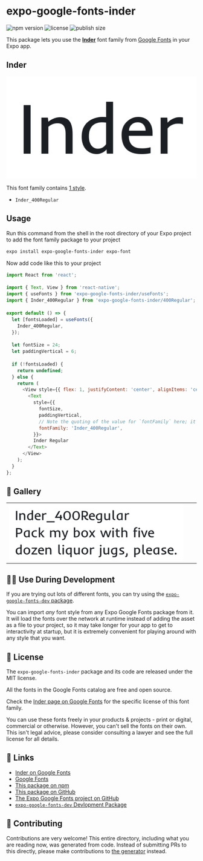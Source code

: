 # expo-google-fonts-inder

![npm version](https://flat.badgen.net/npm/v/expo-google-fonts-inder)
![license](https://flat.badgen.net/github/license/expo/google-fonts)
![publish size](https://flat.badgen.net/packagephobia/install/expo-google-fonts-inder)

This package lets you use the [**Inder**](https://fonts.google.com/specimen/Inder) font family from [Google Fonts](https://fonts.google.com/) in your Expo app.

## Inder

![Inder](./font-family.png)

This font family contains [1 style](#-gallery).

- `Inder_400Regular`

## Usage

Run this command from the shell in the root directory of your Expo project to add the font family package to your project
```sh
expo install expo-google-fonts-inder expo-font
```

Now add code like this to your project
```js
import React from 'react';

import { Text, View } from 'react-native';
import { useFonts } from 'expo-google-fonts-inder/useFonts';
import { Inder_400Regular } from 'expo-google-fonts-inder/400Regular';

export default () => {
  let [fontsLoaded] = useFonts({
    Inder_400Regular,
  });

  let fontSize = 24;
  let paddingVertical = 6;

  if (!fontsLoaded) {
    return undefined;
  } else {
    return (
      <View style={{ flex: 1, justifyContent: 'center', alignItems: 'center' }}>
        <Text
          style={{
            fontSize,
            paddingVertical,
            // Note the quoting of the value for `fontFamily` here; it expects a string!
            fontFamily: 'Inder_400Regular',
          }}>
          Inder Regular
        </Text>
      </View>
    );
  }
};

```

## 🔡 Gallery


||||
|-|-|-|
|![Inder_400Regular](.//400Regular/Inder_400Regular.ttf.png)||||


## 👩‍💻 Use During Development

If you are trying out lots of different fonts, you can try using the [`expo-google-fonts-dev` package](https://github.com/freeboub/google-fonts/tree/master/font-packages/dev#readme).

You can import *any* font style from any Expo Google Fonts package from it. It will load the fonts
over the network at runtime instead of adding the asset as a file to your project, so it may take longer
for your app to get to interactivity at startup, but it is extremely convenient
for playing around with any style that you want.

## 📖 License

The `expo-google-fonts-inder` package and its code are released under the MIT license.

All the fonts in the Google Fonts catalog are free and open source.

Check the [Inder page on Google Fonts](https://fonts.google.com/specimen/Inder) for the specific license of this font family.

You can use these fonts freely in your products & projects - print or digital, commercial or otherwise. However, you can't sell the fonts on their own. This isn't legal advice, please consider consulting a lawyer and see the full license for all details.

## 🔗 Links

- [Inder on Google Fonts](https://fonts.google.com/specimen/Inder)
- [Google Fonts](https://fonts.google.com/)
- [This package on npm](https://www.npmjs.com/package/expo-google-fonts-inder)
- [This package on GitHub](https://github.com/freeboub/google-fonts/tree/master/font-packages/inder)
- [The Expo Google Fonts project on GitHub](https://github.com/freeboub/google-fonts)
- [`expo-google-fonts-dev` Devlopment Package](https://github.com/freeboub/google-fonts/tree/master/font-packages/dev)

## 🤝 Contributing

Contributions are very welcome! This entire directory, including what you are reading now, was generated from code. Instead of submitting PRs to this directly, please make contributions to [the generator](https://github.com/freeboub/google-fonts/tree/master/packages/generator) instead.
